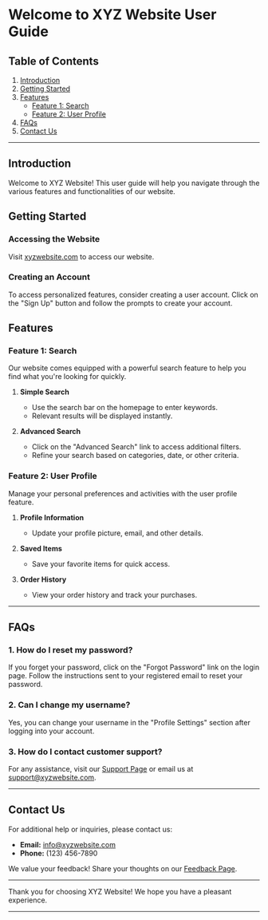 # Welcome to XYZ Website User Guide

## Table of Contents
1. [Introduction](#introduction)
2. [Getting Started](#getting-started)
3. [Features](#features)
    - [Feature 1: Search](#feature-1-search)
    - [Feature 2: User Profile](#feature-2-user-profile)
4. [FAQs](#faqs)
5. [Contact Us](#contact-us)

---

## Introduction

Welcome to XYZ Website! This user guide will help you navigate through the various features and functionalities of our website.

## Getting Started

### Accessing the Website
Visit [xyzwebsite.com](https://www.xyzwebsite.com) to access our website.

### Creating an Account
To access personalized features, consider creating a user account. Click on the "Sign Up" button and follow the prompts to create your account.

## Features

### Feature 1: Search

Our website comes equipped with a powerful search feature to help you find what you're looking for quickly.

1. **Simple Search**
    - Use the search bar on the homepage to enter keywords.
    - Relevant results will be displayed instantly.

2. **Advanced Search**
    - Click on the "Advanced Search" link to access additional filters.
    - Refine your search based on categories, date, or other criteria.

### Feature 2: User Profile

Manage your personal preferences and activities with the user profile feature.

1. **Profile Information**
    - Update your profile picture, email, and other details.

2. **Saved Items**
    - Save your favorite items for quick access.

3. **Order History**
    - View your order history and track your purchases.

---

## FAQs

### 1. How do I reset my password?

If you forget your password, click on the "Forgot Password" link on the login page. Follow the instructions sent to your registered email to reset your password.

### 2. Can I change my username?

Yes, you can change your username in the "Profile Settings" section after logging into your account.

### 3. How do I contact customer support?

For any assistance, visit our [Support Page](https://www.xyzwebsite.com/support) or email us at support@xyzwebsite.com.

---

## Contact Us

For additional help or inquiries, please contact us:

- **Email:** info@xyzwebsite.com
- **Phone:** (123) 456-7890

We value your feedback! Share your thoughts on our [Feedback Page](https://www.xyzwebsite.com/feedback).

---

Thank you for choosing XYZ Website! We hope you have a pleasant experience.

---
